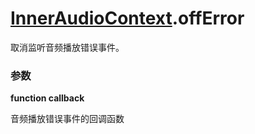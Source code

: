 # [InnerAudioContext](./../InnerAudioContext).offError

取消监听音频播放错误事件。

### 参数

**function callback**

音频播放错误事件的回调函数
